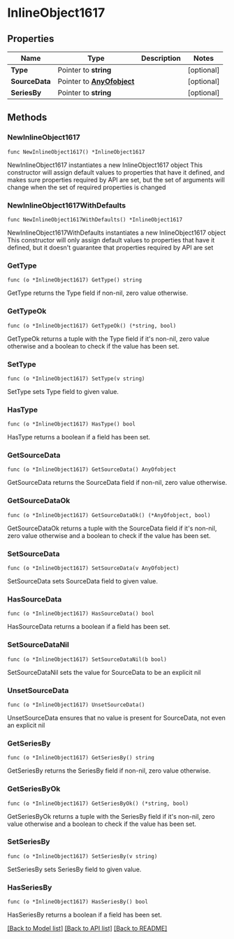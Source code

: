 # InlineObject1617

## Properties

Name | Type | Description | Notes
------------ | ------------- | ------------- | -------------
**Type** | Pointer to **string** |  | [optional] 
**SourceData** | Pointer to [**AnyOfobject**](anyOf&lt;object&gt;.md) |  | [optional] 
**SeriesBy** | Pointer to **string** |  | [optional] 

## Methods

### NewInlineObject1617

`func NewInlineObject1617() *InlineObject1617`

NewInlineObject1617 instantiates a new InlineObject1617 object
This constructor will assign default values to properties that have it defined,
and makes sure properties required by API are set, but the set of arguments
will change when the set of required properties is changed

### NewInlineObject1617WithDefaults

`func NewInlineObject1617WithDefaults() *InlineObject1617`

NewInlineObject1617WithDefaults instantiates a new InlineObject1617 object
This constructor will only assign default values to properties that have it defined,
but it doesn't guarantee that properties required by API are set

### GetType

`func (o *InlineObject1617) GetType() string`

GetType returns the Type field if non-nil, zero value otherwise.

### GetTypeOk

`func (o *InlineObject1617) GetTypeOk() (*string, bool)`

GetTypeOk returns a tuple with the Type field if it's non-nil, zero value otherwise
and a boolean to check if the value has been set.

### SetType

`func (o *InlineObject1617) SetType(v string)`

SetType sets Type field to given value.

### HasType

`func (o *InlineObject1617) HasType() bool`

HasType returns a boolean if a field has been set.

### GetSourceData

`func (o *InlineObject1617) GetSourceData() AnyOfobject`

GetSourceData returns the SourceData field if non-nil, zero value otherwise.

### GetSourceDataOk

`func (o *InlineObject1617) GetSourceDataOk() (*AnyOfobject, bool)`

GetSourceDataOk returns a tuple with the SourceData field if it's non-nil, zero value otherwise
and a boolean to check if the value has been set.

### SetSourceData

`func (o *InlineObject1617) SetSourceData(v AnyOfobject)`

SetSourceData sets SourceData field to given value.

### HasSourceData

`func (o *InlineObject1617) HasSourceData() bool`

HasSourceData returns a boolean if a field has been set.

### SetSourceDataNil

`func (o *InlineObject1617) SetSourceDataNil(b bool)`

 SetSourceDataNil sets the value for SourceData to be an explicit nil

### UnsetSourceData
`func (o *InlineObject1617) UnsetSourceData()`

UnsetSourceData ensures that no value is present for SourceData, not even an explicit nil
### GetSeriesBy

`func (o *InlineObject1617) GetSeriesBy() string`

GetSeriesBy returns the SeriesBy field if non-nil, zero value otherwise.

### GetSeriesByOk

`func (o *InlineObject1617) GetSeriesByOk() (*string, bool)`

GetSeriesByOk returns a tuple with the SeriesBy field if it's non-nil, zero value otherwise
and a boolean to check if the value has been set.

### SetSeriesBy

`func (o *InlineObject1617) SetSeriesBy(v string)`

SetSeriesBy sets SeriesBy field to given value.

### HasSeriesBy

`func (o *InlineObject1617) HasSeriesBy() bool`

HasSeriesBy returns a boolean if a field has been set.


[[Back to Model list]](../README.md#documentation-for-models) [[Back to API list]](../README.md#documentation-for-api-endpoints) [[Back to README]](../README.md)


